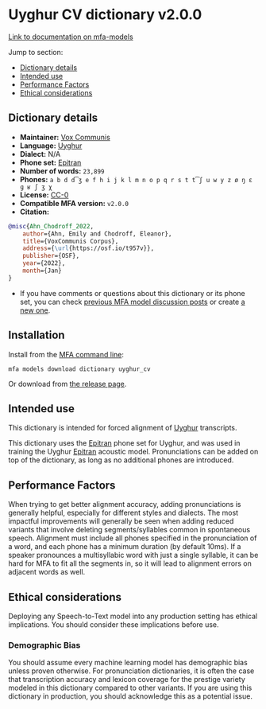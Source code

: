 
# Uyghur CV dictionary v2.0.0

[Link to documentation on mfa-models](https://mfa-models.readthedocs.io/en/main/dictionary/uyghur_cv.html)

Jump to section:

- [Dictionary details](#dictionary-details)
- [Intended use](#intended-use)
- [Performance Factors](#performance-factors)
- [Ethical considerations](#ethical-considerations)

## Dictionary details

- **Maintainer:** [Vox Communis](https://osf.io/t957v/)
- **Language:** [Uyghur](https://en.wikipedia.org/wiki/Uyghur_language)
- **Dialect:** N/A
- **Phone set:** [Epitran](https://github.com/dmort27/epitran)
- **Number of words:** `23,899`
- **Phones:** `a b d d͡ʒ e f h i j k l m n o p q r s t t͡ʃ u w y z ø ŋ ɛ ɡ ʁ ʃ ʒ χ`
- **License:** [CC-0](https://creativecommons.org/publicdomain/zero/1.0/)
- **Compatible MFA version:** `v2.0.0`
- **Citation:**

```bibtex
@misc{Ahn_Chodroff_2022,
	author={Ahn, Emily and Chodroff, Eleanor},
	title={VoxCommunis Corpus},
	address={\url{https://osf.io/t957v}},
	publisher={OSF},
	year={2022},
	month={Jan}
}
```

- If you have comments or questions about this dictionary or its phone set, you can check [previous MFA model discussion posts](https://github.com/MontrealCorpusTools/mfa-models/discussions?discussions_q=Uyghur+CV+dictionary+v2.0.0) or create [a new one](https://github.com/MontrealCorpusTools/mfa-models/discussions/new).

## Installation

Install from the [MFA command line](https://montreal-forced-aligner.readthedocs.io/en/latest/user_guide/models/index.html):

```
mfa models download dictionary uyghur_cv
```

Or download from [the release page](https://github.com/MontrealCorpusTools/mfa-models/releases/tag/dictionary-uyghur_cv-v2.0.0).

## Intended use

This dictionary is intended for forced alignment of [Uyghur](https://en.wikipedia.org/wiki/Uyghur_language) transcripts.

This dictionary uses the [Epitran](https://github.com/dmort27/epitran) phone set for Uyghur, and was used in training the Uyghur [Epitran](https://github.com/dmort27/epitran) acoustic model. Pronunciations can be added on top of the dictionary, as long as no additional phones are introduced.

## Performance Factors

When trying to get better alignment accuracy, adding pronunciations is generally helpful, especially for different styles and dialects. The most impactful improvements will generally be seen when adding reduced variants that involve deleting segments/syllables common in spontaneous speech.  Alignment must include all phones specified in the pronunciation of a word, and each phone has a minimum duration (by default 10ms). If a speaker pronounces a multisyllabic word with just a single syllable, it can be hard for MFA to fit all the segments in, so it will lead to alignment errors on adjacent words as well.

## Ethical considerations

Deploying any Speech-to-Text model into any production setting has ethical implications. You should consider these implications before use.

### Demographic Bias

You should assume every machine learning model has demographic bias unless proven otherwise. For pronunciation dictionaries, it is often the case that transcription accuracy and lexicon coverage for the prestige variety modeled in this dictionary compared to other variants. If you are using this dictionary in production, you should acknowledge this as a potential issue.
